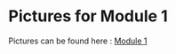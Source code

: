 # Pictures for Module 1
Pictures can be found here : [Module 1](https://drive.google.com/drive/folders/1D-N9tiQvGnlgn_py9h31bmMZvoWe5fUy)
